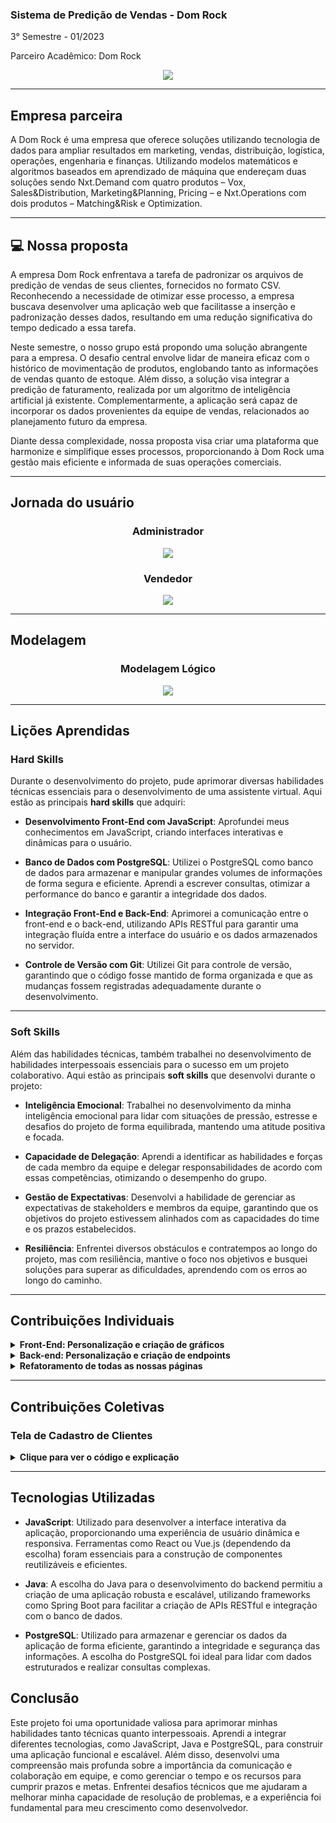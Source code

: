 ### Sistema de Predição de Vendas - Dom Rock
3° Semestre - 01/2023

Parceiro Acadêmico: Dom Rock
<p align="center"><img src="https://github.com/Ariane-Sousa/bertoti/assets/108765052/bbd9f4c7-56bf-4563-9da0-16977ffb6ac8" widht="20%"></img>

---

## Empresa parceira

A Dom Rock é uma empresa que oferece soluções utilizando tecnologia de dados para ampliar resultados em marketing, vendas, distribuição, logística, operações, engenharia e finanças.
Utilizando modelos matemáticos e algoritmos baseados em aprendizado de máquina que endereçam duas soluções sendo Nxt.Demand com quatro produtos – Vox, Sales&Distribution, Marketing&Planning, Pricing – e Nxt.Operations com dois produtos – Matching&Risk e Optimization.

---

## 💻 Nossa proposta

A empresa Dom Rock enfrentava a tarefa de padronizar os arquivos de predição de vendas de seus clientes, fornecidos no formato CSV. Reconhecendo a necessidade de otimizar esse processo, a empresa buscava desenvolver uma aplicação web que facilitasse a inserção e padronização desses dados, resultando em uma redução significativa do tempo dedicado a essa tarefa.

Neste semestre, o nosso grupo está propondo uma solução abrangente para a empresa. O desafio central envolve lidar de maneira eficaz com o histórico de movimentação de produtos, englobando tanto as informações de vendas quanto de estoque. Além disso, a solução visa integrar a predição de faturamento, realizada por um algoritmo de inteligência artificial já existente. Complementarmente, a aplicação será capaz de incorporar os dados provenientes da equipe de vendas, relacionados ao planejamento futuro da empresa.

Diante dessa complexidade, nossa proposta visa criar uma plataforma que harmonize e simplifique esses processos, proporcionando à Dom Rock uma gestão mais eficiente e informada de suas operações comerciais.

---

## Jornada do usuário 

<h3 align="center">Administrador</h3>
<p align="center"><img src="https://github.com/Ariane-Sousa/bertoti/assets/108765052/9531f904-1ece-4ff3-901a-6a47299b344b" widht="20%"></img>

<h3 align="center"> Vendedor </h3>
<p align="center"><img src="https://github.com/Ariane-Sousa/bertoti/assets/108765052/0e703c34-f28e-45df-94eb-c607575095e5" widht="20%"></img>

---

## Modelagem

<h3 align="center">Modelagem Lógico</h3>
<p align="center"><img src="https://github.com/Ariane-Sousa/bertoti/assets/108765052/a498c64f-808e-421b-8f27-548bb546585f" widht="20%"></img>

---


## Lições Aprendidas

### **Hard Skills**

Durante o desenvolvimento do projeto, pude aprimorar diversas habilidades técnicas essenciais para o desenvolvimento de uma assistente virtual. Aqui estão as principais **hard skills** que adquiri:

- **Desenvolvimento Front-End com JavaScript**: Aprofundei meus conhecimentos em JavaScript, criando interfaces interativas e dinâmicas para o usuário.
  
- **Banco de Dados com PostgreSQL**: Utilizei o PostgreSQL como banco de dados para armazenar e manipular grandes volumes de informações de forma segura e eficiente. Aprendi a escrever consultas, otimizar a performance do banco e garantir a integridade dos dados.
  
- **Integração Front-End e Back-End**: Aprimorei a comunicação entre o front-end e o back-end, utilizando APIs RESTful para garantir uma integração fluída entre a interface do usuário e os dados armazenados no servidor.
  
- **Controle de Versão com Git**: Utilizei Git para controle de versão, garantindo que o código fosse mantido de forma organizada e que as mudanças fossem registradas adequadamente durante o desenvolvimento.
  
---

### **Soft Skills**

Além das habilidades técnicas, também trabalhei no desenvolvimento de habilidades interpessoais essenciais para o sucesso em um projeto colaborativo. Aqui estão as principais **soft skills** que desenvolvi durante o projeto:

- **Inteligência Emocional**: Trabalhei no desenvolvimento da minha inteligência emocional para lidar com situações de pressão, estresse e desafios do projeto de forma equilibrada, mantendo uma atitude positiva e focada.
  
- **Capacidade de Delegação**: Aprendi a identificar as habilidades e forças de cada membro da equipe e delegar responsabilidades de acordo com essas competências, otimizando o desempenho do grupo.
  
- **Gestão de Expectativas**: Desenvolvi a habilidade de gerenciar as expectativas de stakeholders e membros da equipe, garantindo que os objetivos do projeto estivessem alinhados com as capacidades do time e os prazos estabelecidos.
  
- **Resiliência**: Enfrentei diversos obstáculos e contratempos ao longo do projeto, mas com resiliência, mantive o foco nos objetivos e busquei soluções para superar as dificuldades, aprendendo com os erros ao longo do caminho.

---

## Contribuições Individuais
<details>
  <summary><b>Front-End: Personalização e criação de gráficos</b></summary>
  <br>
  <p>Desenvolvi funções geradoras de gráficos no Front-end do nosso projeto que realizam uma consulta no nosso banco de dados, buscando informações dos vendedores, suas vendas e metas. De acordo com esses dados, eram gerados gráficos, o exemplo que trouxe abaixo, gerou um gráfico dos dez melhores vendedores, comparando por metas, e dos dez produtos mais vendidos. 
  </p>
  
  ```javascript
  
function generateVendedoresChart() {
  fetch("http://localhost:8080/venda/topVendedores")
    .then(function (response) {
      return response.json();
    })
    .then(function (data) {
      var dados = data.map(function (item) {
        return { y: item.nome_usuario, a: item.total_vendido, nome: item.nome_completo };
      });

      var config = {
        data: dados,
        xkey: "y",
        ykeys: "a",
        labels: ["Total"],
        fillOpacity: 0.6,
        hideHover: "auto",
        behaveLikeLine: true,
        resize: true,
        pointFillColors: ["#ffffff"],
        pointStrokeColors: ["black"],
        lineColors: ["#005eff"],
        xLabelAngle: 45,
      };

      config.element = "stackedVendedores";
      config.stacked = true;
      Morris.Bar(config);
    })
    .catch(function (error) {
      console.log(error);
    });
}


function generateProdutosChart() {
  fetch("http://localhost:8080/produto/topProdutos")
    .then(function (response) {
      return response.json();
    })
    .then(function (data) {
      var dados = data.map(function (item) {
        return { y: item.nome_produto, a: item.total_vendido };
      });

      var config = {
        data: dados,
        xkey: "y",
        ykeys: "a",
        labels: ["Total"],
        fillOpacity: 0.6,
        hideHover: "auto",
        behaveLikeLine: true,
        resize: true,
        pointFillColors: ["#ffffff"],
        pointStrokeColors: ["black"],
        lineColors: ["#005eff"],
        xLabelAngle: 45,
      };

      config.element = "stackedProdutos";
      config.stacked = true;
      Morris.Bar(config);
    })
    .catch(function (error) {
      console.log(error);
    });
}
  
  ```
  ![Dados-ADMIN](https://github.com/Ariane-Sousa/bertoti/assets/108765052/ed7fd5fe-27ad-48f9-afc8-6d3db8f6c5ce)

  <p><i>No código fornecido, há duas funções, generateVendedoresChart e generateProdutosChart, que utilizam a função fetch para realizar requisições a endpoints locais (topVendedores e topProdutos). Esses endpoints retornam dados sobre os principais vendedores e produtos, respectivamente. Após receber a resposta em formato JSON, os dados são mapeados e transformados para um formato adequado para a biblioteca Morris.js, que é utilizada para gerar gráficos de barras empilhadas. Os gráficos resultantes são exibidos em elementos HTML específicos, como "stackedVendedores" e "stackedProdutos". Em caso de erro durante as requisições, os detalhes são registrados no console.</i></p>
  <br>
</details>
<details>
  <summary><b>Back-end: Personalização e criação de endpoints</b></summary>
  <br>
  <p>Dsenvolvi endpoints que realizam uma consulta no nosso banco de dados, buscando informações dos vendedores, suas vendas e metas. De acordo com esses dados, meus endpoints me retornavam as informações dos vendedores que mais atingiram as metas, e dos produtos que foram mais vendidos.</p>
  
  ```java
  
  @CrossOrigin(origins = "*", allowedHeaders = "*")
    @GetMapping("/acima-meta")
    public ResponseEntity<?> getVendedoresAcimaMeta() {
        List<Venda> vendedoresAcimaMeta = repository.findVendedoresAcimaMeta();
        return ResponseEntity.ok(vendedoresAcimaMeta);
    }

  ```

 
  ```java
  
  @CrossOrigin(origins = "*", allowedHeaders = "*")
    @GetMapping("/topProdutos")
    public List<Map<String, Object>> getTopProdutos() {
        List<Map<String, Object>> topProdutos = new ArrayList<>();
        String sql = "SELECT p.nome_produto, " +
                "SUM(v.quant_vendida) AS total_vendido " +
                "FROM produto p " +
                "JOIN venda v ON p.cod_produto = v.fk_produto_cod_produto " +
                "GROUP BY p.nome_produto, v.fk_produto_cod_produto " +
                "ORDER BY total_vendido DESC " +
                "LIMIT 10";
        List<Map<String, Object>> rows = jdbcTemplate.queryForList(sql);
        for (Map<String, Object> row : rows) {
            Map<String, Object> produto = new HashMap<>();
            produto.put("nome_produto", ((String) row.get("nome_produto")).trim());
            produto.put("total_vendido", row.get("total_vendido"));
            topProdutos.add(produto);
        }
        return topProdutos;
    }

  ```
  
  <p><i>No primeiro trecho de código em Java, é definido um controlador de endpoint com a anotação @GetMapping("/acima-meta"). Este endpoint, ao ser acessado, retorna uma resposta HTTP contendo uma lista de vendedores que estão acima da meta de vendas. Esses dados são obtidos através da chamada do método findVendedoresAcimaMeta no repositório associado. A resposta é encapsulada em um objeto ResponseEntity e retorna um status HTTP 200 (OK) juntamente com a lista de vendedores ou um status de erro caso ocorra alguma exceção.
No segundo trecho de código, também em Java, é definido outro controlador de endpoint com a anotação @GetMapping("/topProdutos"). Esse endpoint realiza uma consulta SQL utilizando o JdbcTemplate para obter os top 10 produtos com base na quantidade total vendida. A resposta é uma lista de mapas, onde cada mapa contém informações sobre um produto, incluindo o nome do produto e a quantidade total vendida. Esses dados são processados e formatados antes de serem retornados como resultado do endpoint. A anotação @CrossOrigin permite solicitações de qualquer origem, facilitando a integração com front-ends em diferentes domínios.</i></p>
  <br>
</details>
<details>
  <summary><b>Refatoramento de todas as nossas páginas</b></summary>
  <br>
  <p>Implementei uma mudança de estilos, conversado e avaliado pelo grupo, na última sprint, todas as páginas passaram por refatoramento de CSS.</p>
</details>

---

## Contribuições Coletivas
### Tela de Cadastro de Clientes
<details> <summary><b>Clique para ver o código e explicação</b></summary>

```javascript
const formulario = document.querySelector("form");
const Inome_cliente = document.getElementById("nome_cliente");
const Inome_gerencia = document.getElementById("nome_gerencia");
const select = document.getElementById('caixa-de-selecao');
let list = [];
function cadastrar() {
    const nomeVendedor = select.value.toString();
    fetch(`http://localhost:8080/usuario/usuario-por-nome?nome=${nomeVendedor}`)
      .then(response => response.json())
      .then(data => {
        const idVendedor = parseInt(data);
        console.log(idVendedor);
        list.push(idVendedor); 
        const primeiroValor = list[0];
        const id = parseInt(primeiroValor);
        console.log(id);
        fetch("http://localhost:8080/cliente", {
          headers: {
            'Accept': 'application/json',
            'Content-Type': 'application/json'
          },
          method: "POST",
          body: JSON.stringify({
            nome_cliente: Inome_cliente.value,
            nome_gerencia: Inome_gerencia.value,
            fk_usuario_id: id
          })
        })
      })
      .catch(error => {
        console.error(error);
        alert("Erro ao buscar vendedor.");
      });
  };
function limpar(){
    Inome_cliente.value = "";
    Inome_gerencia.value = "";
}
formulario.addEventListener('submit', function(event){
    event.preventDefault();
    if (Inome_cliente.value === "" || Inome_cliente.value === "" ) {
        alert("Insira todos os campos.");
    } else {
        cadastrar();
        alert("Cliente cadastrado com sucesso.");
    }
});
fetch("http://localhost:8080/usuario")
    .then(response => response.json())
    .then(data => {
        data.forEach(usuario => {
            const option = document.createElement('option');
            option.text = usuario.nome;
            select.appendChild(option);
        });
    })
    .catch(error => console.error(error));
```

Participei da criação do frontend dessa tela, focando tanto na estilização quanto na implementação dos serviços de backend. A interação com o backend foi feita por meio de requisições fetch para obter e enviar dados. O formulário permite cadastrar um cliente, associando-o a um vendedor selecionado de uma lista populada dinamicamente a partir do backend. Além disso, implementei a lógica de validação de campos, garantindo que todos os dados fossem preenchidos antes do envio, e a funcionalidade de limpeza dos campos após o cadastro. A integração entre o frontend e o backend foi fundamental para o sucesso dessa funcionalidade.
</details>


---

## Tecnologias Utilizadas

- **JavaScript**: Utilizado para desenvolver a interface interativa da aplicação, proporcionando uma experiência de usuário dinâmica e responsiva. Ferramentas como React ou Vue.js (dependendo da escolha) foram essenciais para a construção de componentes reutilizáveis e eficientes.

- **Java**: A escolha do Java para o desenvolvimento do backend permitiu a criação de uma aplicação robusta e escalável, utilizando frameworks como Spring Boot para facilitar a criação de APIs RESTful e integração com o banco de dados.

- **PostgreSQL**: Utilizado para armazenar e gerenciar os dados da aplicação de forma eficiente, garantindo a integridade e segurança das informações. A escolha do PostgreSQL foi ideal para lidar com dados estruturados e realizar consultas complexas.


## Conclusão
Este projeto foi uma oportunidade valiosa para aprimorar minhas habilidades tanto técnicas quanto interpessoais. Aprendi a integrar diferentes tecnologias, como JavaScript, Java e PostgreSQL, para construir uma aplicação funcional e escalável. Além disso, desenvolvi uma compreensão mais profunda sobre a importância da comunicação e colaboração em equipe, e como gerenciar o tempo e os recursos para cumprir prazos e metas. Enfrentei desafios técnicos que me ajudaram a melhorar minha capacidade de resolução de problemas, e a experiência foi fundamental para meu crescimento como desenvolvedor.
